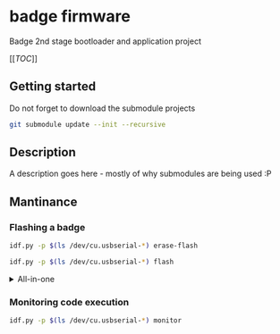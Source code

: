 # badge firmware

Badge 2nd stage bootloader and application project

[[_TOC_]]

## Getting started

Do not forget to download the submodule projects
```bash
git submodule update --init --recursive
```

## Description

A description goes here - mostly of why submodules are being used :P

## Mantinance

### Flashing a badge

```bash
idf.py -p $(ls /dev/cu.usbserial-*) erase-flash
```

```bash
idf.py -p $(ls /dev/cu.usbserial-*) flash
```

<details>
<summary>All-in-one</summary>

```bash
idf.py -p $(ls /dev/cu.usbserial-*) erase-flash && idf.py -p $(ls /dev/cu.usbserial-*) flash
```

</details>

### Monitoring code execution

```bash
idf.py -p $(ls /dev/cu.usbserial-*) monitor
```